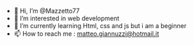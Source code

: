 - 👋 Hi, I’m @Mazzetto77
- 👀 I’m interested in web development
- 🌱 I’m currently learning Html, css and js but i am a beginner
- 📫 How to reach me : matteo.giannuzzi@hotmail.it

<!---
Mazzetto77/Mazzetto77 is a ✨ special ✨ repository because its `README.md` (this file) appears on your GitHub profile.
You can click the Preview link to take a look at your changes.
--->
